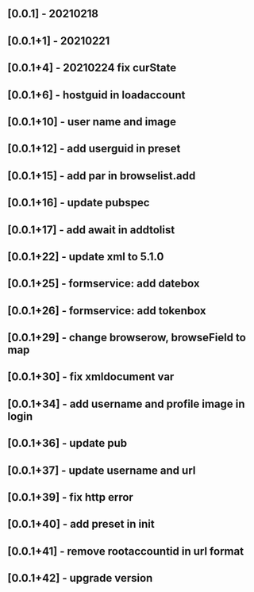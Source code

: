 ## [0.0.1] - 20210218
## [0.0.1+1] - 20210221
## [0.0.1+4] - 20210224 fix curState
## [0.0.1+6] - hostguid in loadaccount
## [0.0.1+10] - user name and image
## [0.0.1+12] - add userguid in preset
## [0.0.1+15] - add par in browselist.add
## [0.0.1+16] - update pubspec
## [0.0.1+17] - add await in addtolist 
## [0.0.1+22] - update xml to 5.1.0
## [0.0.1+25] - formservice: add datebox
## [0.0.1+26] - formservice: add tokenbox
## [0.0.1+29] - change browserow, browseField to map
## [0.0.1+30] - fix xmldocument var
## [0.0.1+34] - add username and profile image in login
## [0.0.1+36] - update pub
## [0.0.1+37] - update username and url
## [0.0.1+39] - fix http error
## [0.0.1+40] - add preset in init
## [0.0.1+41] - remove rootaccountid in url format
## [0.0.1+42] - upgrade version
